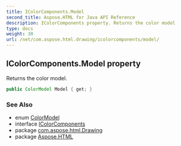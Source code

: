 ```yaml
---
title: IColorComponents.Model
second_title: Aspose.HTML for Java API Reference
description: IColorComponents property. Returns the color model
type: docs
weight: 30
url: /net/com.aspose.html.drawing/icolorcomponents/model/
---
```

## IColorComponents.Model property

Returns the color model.

```java
public ColorModel Model { get; }
```

### See Also

* enum [ColorModel](../../colormodel/)
* interface [IColorComponents](../)
* package [com.aspose.html.Drawing](../../icolorcomponents/)
* package [Aspose.HTML](../../../)
